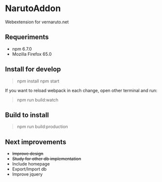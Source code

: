 # NarutoAddon

Webextension for vernaruto.net

## Requeriments

- npm 6.7.0
- Mozilla Firefox 65.0

## Install for develop

> npm install
> npm start

If you want to reload webpack in each change, open other terminal and run:
> npm run build:watch


## Build to install

> npm run build:production

## Next improvements
- ~~Improve design~~
- ~~Study for other db implementation~~
- Include homepage
- Export/Import db 
- Improve jquery
